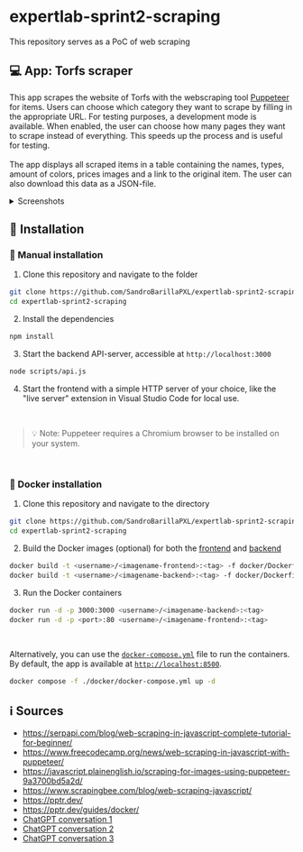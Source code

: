 # expertlab-sprint2-scraping
This repository serves as a PoC of web scraping

## :computer: App: Torfs scraper
This app scrapes the website of Torfs with the webscraping tool [Puppeteer](https://pptr.dev/) for items. Users can choose which category they want to scrape by filling in the appropriate URL. For testing purposes, a development mode is available. When enabled, the user can choose how many pages they want to scrape instead of everything. This speeds up the process and is useful for testing.
<br><br>
The app displays all scraped items in a table containing the names, types, amount of colors, prices images and a link to the original item. The user can also download this data as a JSON-file.

<details>
<summary>Screenshots</summary>
<kbd><img src="imgs/img1.png" alt="Screenshot 1" width="400"></kbd><br><br>
Dev mode enabled<br>
<kbd><img src="imgs/img2.png" alt="Screenshot 2" width="400"></kbd><br><br>
JSON download<br>
<kbd><img src="imgs/img3.png" alt="Screenshot 3 JSON" width="400"></kbd>
</details>

## :wrench: Installation
### :bust_in_silhouette: Manual installation
1. Clone this repository and navigate to the folder
```bash
git clone https://github.com/SandroBarillaPXL/expertlab-sprint2-scraping
cd expertlab-sprint2-scraping
```
2. Install the dependencies
```bash
npm install
```	
3. Start the backend API-server, accessible at `http://localhost:3000`
```bash
node scripts/api.js
```
4. Start the frontend with a simple HTTP server of your choice, like the "live server" extension in Visual Studio Code for local use.

<br>

>:bulb: Note: Puppeteer requires a Chromium browser to be installed on your system. 

<br>

### :whale: Docker installation
1. Clone this repository and navigate to the directory
```bash
git clone https://github.com/SandroBarillaPXL/expertlab-sprint2-scraping
cd expertlab-sprint2-scraping
```
2. Build the Docker images (optional) for both the [frontend](docker/Dockerfile-fe) and [backend](docker/Dockerfile-be)
```bash
docker build -t <username>/<imagename-frontend>:<tag> -f docker/Dockerfile-fe .
docker build -t <username>/<imagename-backend>:<tag> -f docker/Dockerfile-be .
```
3. Run the Docker containers
```bash
docker run -d -p 3000:3000 <username>/<imagename-backend>:<tag>
docker run -d -p <port>:80 <username>/<imagename-frontend>:<tag>
```
<br>

Alternatively, you can use the [`docker-compose.yml`](docker/docker-compose.yml) file to run the containers. By default, the app is available at [`http://localhost:8500`](http://localhost:8500).
```bash
docker compose -f ./docker/docker-compose.yml up -d
```

## :information_source: Sources
* https://serpapi.com/blog/web-scraping-in-javascript-complete-tutorial-for-beginner/
* https://www.freecodecamp.org/news/web-scraping-in-javascript-with-puppeteer/
* https://javascript.plainenglish.io/scraping-for-images-using-puppeteer-9a3700bd5a2d/
* https://www.scrapingbee.com/blog/web-scraping-javascript/
* https://pptr.dev/
* https://pptr.dev/guides/docker/
* [ChatGPT conversation 1](https://chatgpt.com/share/6718de31-c400-8009-8553-fe0fa345833c)
* [ChatGPT conversation 2](https://chatgpt.com/share/6718fef5-8b2c-8009-ad24-afc78a75db24)
* [ChatGPT conversation 3](https://chatgpt.com/share/671915f4-08c8-8009-b1cb-102f55368e6e)